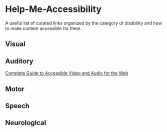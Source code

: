 # Help-Me-Accessibility
A useful list of curated links organized by the category of disability and how to make content accessible for them.



## Visual

## Auditory

[Complete Guide to Accessible Video and Audio for the Web](https://codepen.io/Stefany93/post/complete-guide-to-accessible-video-and-audio-for-the-web)

## Motor

## Speech

## Neurological
